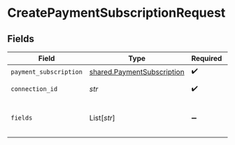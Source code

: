 # CreatePaymentSubscriptionRequest


## Fields

| Field                                                                    | Type                                                                     | Required                                                                 | Description                                                              |
| ------------------------------------------------------------------------ | ------------------------------------------------------------------------ | ------------------------------------------------------------------------ | ------------------------------------------------------------------------ |
| `payment_subscription`                                                   | [shared.PaymentSubscription](../../models/shared/paymentsubscription.md) | :heavy_check_mark:                                                       | N/A                                                                      |
| `connection_id`                                                          | *str*                                                                    | :heavy_check_mark:                                                       | ID of the connection                                                     |
| `fields`                                                                 | List[*str*]                                                              | :heavy_minus_sign:                                                       | Comma-delimited fields to return                                         |